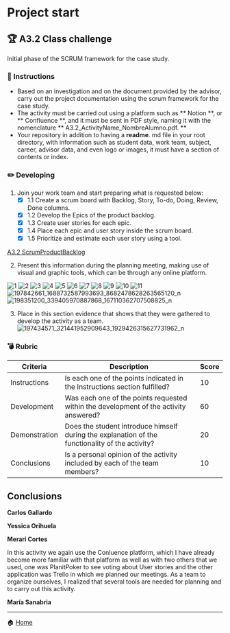 # Project start

## :trophy: A3.2 Class challenge

Initial phase of the SCRUM framework for the case study.
### :blue_book: Instructions

- Based on an investigation and on the document provided by the advisor, carry out the project documentation using the scrum framework for the case study.
- The activity must be carried out using a platform such as ** Notion **, or ** Confluence **, and it must be sent in PDF style, naming it with the nomenclature ** A3.2_ActivityName_NombreAlumno.pdf. **
- Your repository in addition to having a **readme**. md file in your root directory, with information such as student data, work team, subject, career, advisor data, and even logo or images, it must have a section of contents or index.

### :pencil2: Developing

1. Join your work team and start preparing what is requested below:
   - [x] 1.1 Create a scrum board with Backlog, Story, To-do, Doing, Review, Done columns.
   - [x] 1.2 Develop the Epics of the product backlog.
   - [x] 1.3 Create user stories for each epic.
   - [x] 1.4 Place each epic and user story inside the scrum board.
   - [x] 1.5 Prioritize and estimate each user story using a tool.

[A3.2 ScrumProductBacklog](https://github.com/Merari-Cortes/AnalisisAvanzados/blob/main/pdf/A3.2ScrumProductBacklog.pdf)

2. Present this information during the planning meeting, making use of visual and graphic tools, which can be through any online platform.

![1](https://user-images.githubusercontent.com/79494588/121830540-1bd5b980-cc7a-11eb-8604-19af732fc7be.png)
![2](https://user-images.githubusercontent.com/79494588/121830541-1bd5b980-cc7a-11eb-815b-0d5a7611f966.png)
![3](https://user-images.githubusercontent.com/79494588/121830542-1c6e5000-cc7a-11eb-87fb-a3b6e5b28368.png)
![4](https://user-images.githubusercontent.com/79494588/121830543-1d06e680-cc7a-11eb-835c-777009dff184.png)
![5](https://user-images.githubusercontent.com/79494588/121830545-1d06e680-cc7a-11eb-8810-6e09d181b517.png)
![6](https://user-images.githubusercontent.com/79494588/121830547-1d9f7d00-cc7a-11eb-9679-fe65142d481f.png)
![7](https://user-images.githubusercontent.com/79494588/121830548-1e381380-cc7a-11eb-8e49-293b93adc371.png)
![8](https://user-images.githubusercontent.com/79494588/121830549-1e381380-cc7a-11eb-9666-2e64defc4ebe.png)
![9](https://user-images.githubusercontent.com/79494588/121830550-1ed0aa00-cc7a-11eb-8755-5a04c798ca5a.png)
![10](https://user-images.githubusercontent.com/79494588/121830551-1f694080-cc7a-11eb-8a58-2a18de80c79e.png)
![11](https://user-images.githubusercontent.com/79494588/121830553-1f694080-cc7a-11eb-8f89-a2f6ab12698f.png)
![197842661_1688732587993693_8682478628263565120_n](https://user-images.githubusercontent.com/79494588/121830555-2001d700-cc7a-11eb-8e92-82388338a267.png)
![198351200_339405970887868_167110362707508825_n](https://user-images.githubusercontent.com/79494588/121830538-1b3d2300-cc7a-11eb-9855-d1746b5da20a.png)

3. Place in this section evidence that shows that they were gathered to develop the activity as a team.
![197434571_321441952909643_1929426315627731962_n](https://user-images.githubusercontent.com/79494588/121830567-25f7b800-cc7a-11eb-9945-c279d9c58a91.png)



### :bomb: Rubric

| Criteria      | Description                                                                                     | Score |
| ------------- | -----------------------------------------------------------------------                        | ------- |
| Instructions  | Is each one of the points indicated in the Instructions section fulfilled?                       | 10 |
| Development   | Was each one of the points requested within the development of the activity answered?             | 60 |
| Demonstration | Does the student introduce himself during the explanation of the functionality of the activity? | 20 |
| Conclusions   | Is a personal opinion of the activity included by each of the team members?                       | 10 |

## Conclusions
 
 **Carlos Gallardo** 


 
**Yessica Orihuela**



 
**Merari Cortes**

In this activity we again use the Conluence platform, which I have already become more familiar with that platform as well as with two others that we used, one was PlanitPoker to see voting about User stories and the other application was Trello in which we planned our meetings. As a team to organize ourselves, I realized that several tools are needed for planning and to carry out this activity.
 
**María Sanabria**


___   
:house: [Home](https://github.com/Merari-Cortes/AnalisisAvanzados)
